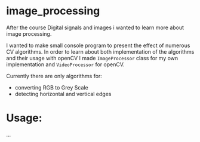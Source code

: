 # image_processing
After the course Digital signals and images i wanted to learn more about image processing.

I wanted to make small console program to present the effect of numerous CV algorithms.
In order to learn about both implementation of the algorithms and their usage with openCV
I made ```ImageProcessor``` class for my own implementation and ```VideoProcessor``` for openCV.

Currently there are only algorithms for:
* converting RGB to Grey Scale
* detecting horizontal and vertical edges

# Usage:
...


